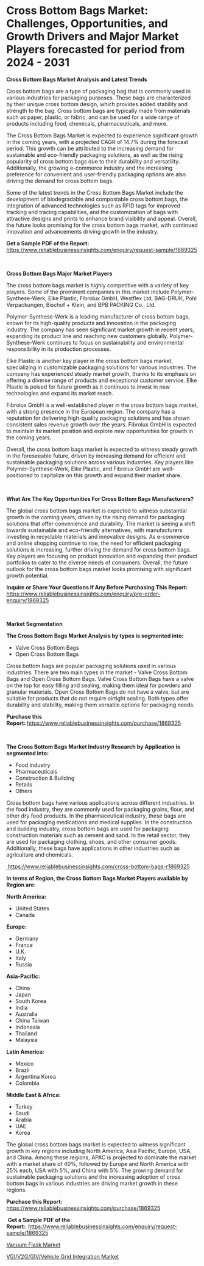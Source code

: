 <p><h1>Cross Bottom Bags Market: Challenges, Opportunities, and Growth Drivers and Major Market Players forecasted for period from 2024 - 2031</h1></p><p><strong>Cross Bottom Bags Market Analysis and Latest Trends</strong></p>
<p><p>Cross bottom bags are a type of packaging bag that is commonly used in various industries for packaging purposes. These bags are characterized by their unique cross bottom design, which provides added stability and strength to the bag. Cross bottom bags are typically made from materials such as paper, plastic, or fabric, and can be used for a wide range of products including food, chemicals, pharmaceuticals, and more.</p><p>The Cross Bottom Bags Market is expected to experience significant growth in the coming years, with a projected CAGR of 14.7% during the forecast period. This growth can be attributed to the increasing demand for sustainable and eco-friendly packaging solutions, as well as the rising popularity of cross bottom bags due to their durability and versatility. Additionally, the growing e-commerce industry and the increasing preference for convenient and user-friendly packaging options are also driving the demand for cross bottom bags.</p><p>Some of the latest trends in the Cross Bottom Bags Market include the development of biodegradable and compostable cross bottom bags, the integration of advanced technologies such as RFID tags for improved tracking and tracing capabilities, and the customization of bags with attractive designs and prints to enhance brand visibility and appeal. Overall, the future looks promising for the cross bottom bags market, with continued innovation and advancements driving growth in the industry.</p></p>
<p><strong>Get a Sample PDF of the Report:&nbsp;</strong> <a href="https://www.reliablebusinessinsights.com/enquiry/request-sample/1869325">https://www.reliablebusinessinsights.com/enquiry/request-sample/1869325</a></p>
<p>&nbsp;</p>
<p><strong>Cross Bottom Bags Major Market Players</strong></p>
<p><p>The cross bottom bags market is highly competitive with a variety of key players. Some of the prominent companies in this market include Polymer-Synthese-Werk, Elke Plastic, Fibrolux GmbH, Westflex Ltd, BAG-DRUK, Pohl Verpackungen, Bischof + Klein, and BPB PACKING Co., Ltd.</p><p>Polymer-Synthese-Werk is a leading manufacturer of cross bottom bags, known for its high-quality products and innovation in the packaging industry. The company has seen significant market growth in recent years, expanding its product line and reaching new customers globally. Polymer-Synthese-Werk continues to focus on sustainability and environmental responsibility in its production processes.</p><p>Elke Plastic is another key player in the cross bottom bags market, specializing in customizable packaging solutions for various industries. The company has experienced steady market growth, thanks to its emphasis on offering a diverse range of products and exceptional customer service. Elke Plastic is poised for future growth as it continues to invest in new technologies and expand its market reach.</p><p>Fibrolux GmbH is a well-established player in the cross bottom bags market, with a strong presence in the European region. The company has a reputation for delivering high-quality packaging solutions and has shown consistent sales revenue growth over the years. Fibrolux GmbH is expected to maintain its market position and explore new opportunities for growth in the coming years.</p><p>Overall, the cross bottom bags market is expected to witness steady growth in the foreseeable future, driven by increasing demand for efficient and sustainable packaging solutions across various industries. Key players like Polymer-Synthese-Werk, Elke Plastic, and Fibrolux GmbH are well-positioned to capitalize on this growth and expand their market share.</p></p>
<p>&nbsp;</p>
<p><strong>What Are The Key Opportunities For Cross Bottom Bags Manufacturers?</strong></p>
<p><p>The global cross bottom bags market is expected to witness substantial growth in the coming years, driven by the rising demand for packaging solutions that offer convenience and durability. The market is seeing a shift towards sustainable and eco-friendly alternatives, with manufacturers investing in recyclable materials and innovative designs. As e-commerce and online shopping continue to rise, the need for efficient packaging solutions is increasing, further driving the demand for cross bottom bags. Key players are focusing on product innovation and expanding their product portfolios to cater to the diverse needs of consumers. Overall, the future outlook for the cross bottom bags market looks promising with significant growth potential.</p></p>
<p><strong>Inquire or Share Your Questions If Any Before Purchasing This Report:</strong> <a href="https://www.reliablebusinessinsights.com/enquiry/pre-order-enquiry/1869325">https://www.reliablebusinessinsights.com/enquiry/pre-order-enquiry/1869325</a></p>
<p>&nbsp;</p>
<p><strong>Market Segmentation</strong></p>
<p><strong>The Cross Bottom Bags Market Analysis by types is segmented into:</strong></p>
<p><ul><li>Valve Cross Bottom Bags</li><li>Open Cross Bottom Bags</li></ul></p>
<p><p>Cross bottom bags are popular packaging solutions used in various industries. There are two main types in the market - Valve Cross Bottom Bags and Open Cross Bottom Bags. Valve Cross Bottom Bags have a valve on the top for easy filling and sealing, making them ideal for powders and granular materials. Open Cross Bottom Bags do not have a valve, but are suitable for products that do not require airtight sealing. Both types offer durability and stability, making them versatile options for packaging needs.</p></p>
<p><strong>Purchase this Report:&nbsp;</strong><a href="https://www.reliablebusinessinsights.com/purchase/1869325">https://www.reliablebusinessinsights.com/purchase/1869325</a></p>
<p>&nbsp;</p>
<p><strong>The Cross Bottom Bags Market Industry Research by Application is segmented into:</strong></p>
<p><ul><li>Food Industry</li><li>Pharmaceuticals</li><li>Construction & Building</li><li>Retails</li><li>Others</li></ul></p>
<p><p>Cross bottom bags have various applications across different industries. In the food industry, they are commonly used for packaging grains, flour, and other dry food products. In the pharmaceutical industry, these bags are used for packaging medications and medical supplies. In the construction and building industry, cross bottom bags are used for packaging construction materials such as cement and sand. In the retail sector, they are used for packaging clothing, shoes, and other consumer goods. Additionally, these bags have applications in other industries such as agriculture and chemicals.</p></p>
<p><a href="https://www.reliablebusinessinsights.com/cross-bottom-bags-r1869325">&nbsp;https://www.reliablebusinessinsights.com/cross-bottom-bags-r1869325</a></p>
<p><strong>In terms of Region, the Cross Bottom Bags Market Players available by Region are:</strong></p>
<p>
    <p> <strong> North America: </strong>
        <ul>
            <li>United States</li>
            <li>Canada</li>
        </ul>
        </p> 
    <p> <strong> Europe: </strong>
        <ul>
            <li>Germany</li>
            <li>France</li>
            <li>U.K.</li>
            <li>Italy</li>
            <li>Russia</li>
        </ul>
        </p> 
    <p> <strong> Asia-Pacific: </strong>
        <ul>
            <li>China</li>
            <li>Japan</li>
            <li>South Korea</li>
            <li>India</li>
            <li>Australia</li>
            <li>China Taiwan</li>
            <li>Indonesia</li>
            <li>Thailand</li>
            <li>Malaysia</li>
        </ul>
        </p> 
    <p> <strong> Latin America: </strong>
        <ul>
            <li>Mexico</li>
            <li>Brazil</li>
            <li>Argentina Korea</li>
            <li>Colombia</li>
        </ul>
        </p> 
    <p> <strong> Middle East & Africa: </strong>
        <ul>
            <li>Turkey</li>
            <li>Saudi</li>
            <li>Arabia</li>
            <li>UAE</li>
            <li>Korea</li>
        </ul>
    </p>
    </p>
<p><p>The global cross bottom bags market is expected to witness significant growth in key regions including North America, Asia Pacific, Europe, USA, and China. Among these regions, APAC is projected to dominate the market with a market share of 40%, followed by Europe and North America with 25% each, USA with 5%, and China with 5%. The growing demand for sustainable packaging solutions and the increasing adoption of cross bottom bags in various industries are driving market growth in these regions.</p></p>
<p><strong>Purchase this Report: </strong><a href="https://www.reliablebusinessinsights.com/purchase/1869325">https://www.reliablebusinessinsights.com/purchase/1869325</a></p>
<p>&nbsp;<strong>Get a Sample PDF of the Report:&nbsp;&nbsp;</strong><a href="https://www.reliablebusinessinsights.com/enquiry/request-sample/1869325">https://www.reliablebusinessinsights.com/enquiry/request-sample/1869325</a></p>
<p><strong></strong></p>
<p><p><a href="https://view.publitas.com/reportprime-1/global-vacuum-flask-market-by-product-type-by-application-by-region-and-companies-industry-segment-outlook-market-assessment-competition-scenario-trends-and-forecast-2024-2031/">Vacuum Flask Market</a></p><p><a href="https://github.com/LitzyGulgowski2023/Market-Research-Report-List-1/blob/main/vgiv2ggivvehicle-grid-integration-market.md">VGI/V2G/GIV/Vehicle Grid Integration Market</a></p></p>